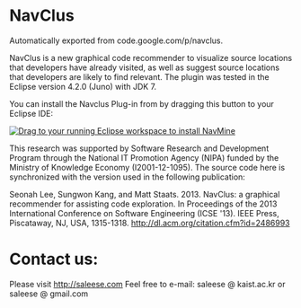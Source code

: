 # NavClus
Automatically exported from code.google.com/p/navclus.

NavClus is a new graphical code recommender to visualize source locations that developers have already visited, as well as suggest source locations that developers are likely to find relevant. The plugin was tested in the Eclipse version 4.2.0 (Juno) with JDK 7.

You can install the Navclus Plug-in from by dragging this button to your Eclipse IDE:

<a href="http://marketplace.eclipse.org/marketplace-client-intro?mpc_install=1475510" class="drag" title="Drag to your running Eclipse workspace to install NavMine"><img src="https://marketplace.eclipse.org/sites/all/themes/solstice/_themes/solstice_marketplace/public/images/btn-install.png" alt="Drag to your running Eclipse workspace to install NavMine" /></a>




This research was supported by Software Research and Development Program through the National IT Promotion Agency (NIPA) funded by the Ministry of Knowledge Economy (I2001-12-1095). The source code here is synchronized with the version used in the following publication:

Seonah Lee, Sungwon Kang, and Matt Staats. 2013. NavClus: a graphical recommender for assisting code exploration. In Proceedings of the 2013 International Conference on Software Engineering (ICSE '13). IEEE Press, Piscataway, NJ, USA, 1315-1318. http://dl.acm.org/citation.cfm?id=2486993

# Contact us:

Please visit http://saleese.com
Feel free to e-mail: saleese @ kaist.ac.kr or saleese @ gmail.com
